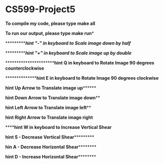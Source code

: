 # CS599-Project5
************************To compile my code, please type make all************************

************************To run our output, please type make run*************************

************************hint "-" in keyboard to  Scale image down by half***************

************************hint "+" in keyboard to  Scale image up by double***************

************************hint Q in keyboard to Rotate Image 90 degrees counterclockwise**

************************hint E in keyboard to Rotate Image 90 degrees clockwise**********

************************hint Up Arrow to Translate image up******************************

************************hint Down Arrow to Translate image down**************************

************************hint Left Arrow to Translate image left**************************

************************hint Right Arrow to Translate image right************************

************************hint W in keyboard to Increase Vertical Shear********************

************************hint S - Decrease Vertical Shear*********************************

************************hin A - Decrease Horizontal Shear********************************

************************hint D - Increase Horizontal Shear********************************
